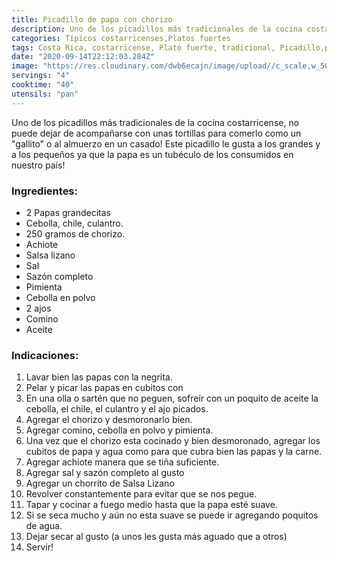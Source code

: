 ```yaml
---
title: Picadillo de papa con chorizo
description: Uno de los picadillos más tradicionales de la cocina costarricense
categories: Típicos costarricenses,Platos fuertes
tags: Costa Rica, costarricense, Plato fuerte, tradicional, Picadillo,papa, chorizo
date: "2020-09-14T22:12:03.284Z"
image: "https://res.cloudinary.com/dwb6ecajn/image/upload//c_scale,w_500/v1600124801/cocinaQ/Picadillo%20de%20papa%20con%20chorizo/Picadillo_papa_chorizo-main_lxakoo.jpg"
servings: "4"
cooktime: "40"
utensils: "pan"
---
```

Uno de los picadillos más tradicionales de la cocina costarricense, no puede dejar de acompañarse con unas tortillas para comerlo como un "gallito" o al almuerzo en un casado! Este picadillo le gusta a los grandes y a los pequeños ya que la papa es un tubéculo de los consumidos en nuestro país!

### Ingredientes:

- 2 Papas grandecitas
- Cebolla, chile, culantro.
- 250 gramos de chorizo.
- Achiote
- Salsa lizano
- Sal
- Sazón completo
- Pimienta
- Cebolla en polvo
- 2 ajos
- Comino
- Aceite

### Indicaciones:

1. Lavar bien las papas con la negrita.
2. Pelar y picar las papas en cubitos con
3. En una olla o sartén que no peguen, sofreír con un poquito de aceite la cebolla, el chile, el culantro y el ajo picados.
4. Agregar el chorizo y desmoronarlo bien.
5. Agregar comino, cebolla en polvo y pimienta.
6. Una vez que el chorizo esta cocinado y bien desmoronado, agregar los cubitos de papa y agua como para que cubra bien las papas y la carne.
7. Agregar achiote manera que se tiña suficiente.
8. Agregar sal y  sazón completo al gusto
9. Agregar un chorrito de Salsa Lizano
10. Revolver constantemente para evitar que se nos pegue.
11. Tapar y cocinar a fuego medio hasta que la papa esté suave.
12. Si se seca mucho y aún no esta suave se puede ir agregando poquitos de agua.
13. Dejar secar al gusto (a unos les gusta más aguado que a otros)
14. Servir!